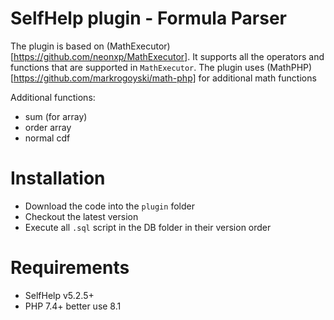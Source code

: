 # SelfHelp plugin - Formula Parser

The plugin is based on (MathExecutor)[https://github.com/neonxp/MathExecutor]. It supports all the operators and functions that are supported in `MathExecutor`.
The plugin uses (MathPHP)[https://github.com/markrogoyski/math-php] for additional math functions

Additional functions:
 - sum (for array)
 - order array
 - normal cdf


# Installation

 - Download the code into the `plugin` folder
 - Checkout the latest version 
 - Execute all `.sql` script in the DB folder in their version order

# Requirements

 - SelfHelp v5.2.5+
 - PHP 7.4+ better use 8.1
